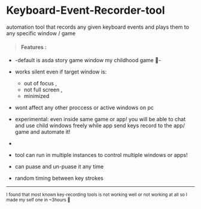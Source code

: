 # Keyboard-Event-Recorder-tool
automation tool that records any given keyboard events 
and plays them to any specific window / game

> #### **Features :**
* -default is asda story game window my childhood game 💙- 

* works silent even if target window is:
    - out of focus ,
    - not full screen , 
    - minimized  

* wont affect any other proccess or active windows  on pc 

* experimental: even inside same game or app! you will be able to chat  and use child windows freely  while app send keys record to the app/ game and automate it! 
* 
* tool can run in multiple instances to control multiple windows or apps!

* can puase and un-puase it  any time

* random timing between key strokes 

-----

<sub> I found that most known key-recording tools is  not working  well or not working at all so I made my self one in ~3hours 💙</sub>
